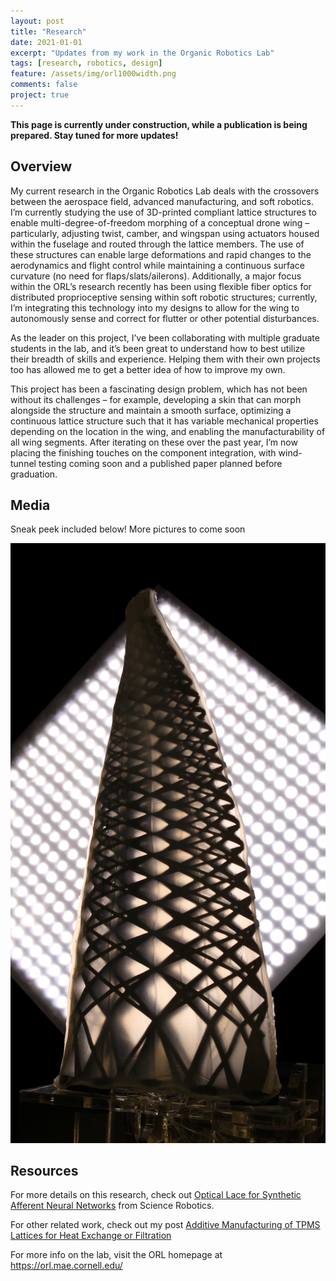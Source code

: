 ```yaml
---
layout: post
title: "Research"
date: 2021-01-01
excerpt: "Updates from my work in the Organic Robotics Lab"
tags: [research, robotics, design]
feature: /assets/img/orl1000width.png
comments: false
project: true
---
```


**This page is currently under construction, while a publication is being prepared. Stay tuned for more updates!**


## Overview

My current research in the Organic Robotics Lab deals with the crossovers between the aerospace field, advanced manufacturing, and soft robotics. I’m currently studying the use of 3D-printed compliant lattice structures to enable multi-degree-of-freedom morphing of a conceptual drone wing – particularly, adjusting twist, camber, and wingspan using actuators housed within the fuselage and routed through the lattice members. The use of these structures can enable large deformations and rapid changes to the aerodynamics and flight control while maintaining a continuous surface curvature (no need for flaps/slats/ailerons). Additionally, a major focus within the ORL’s research recently has been using flexible fiber optics for distributed proprioceptive sensing within soft robotic structures; currently, I’m integrating this technology into my designs to allow for the wing to autonomously sense and correct for flutter or other potential disturbances. 

As the leader on this project, I’ve been collaborating with multiple graduate students in the lab, and it’s been great to understand how to best utilize their breadth of skills and experience. Helping them with their own projects too has allowed me to get a better idea of how to improve my own. 

This project has been a fascinating design problem, which has not been without its challenges – for example, developing a skin that can morph alongside the structure and maintain a smooth surface, optimizing a continuous lattice structure such that it has variable mechanical properties depending on the location in the wing, and enabling the manufacturability of all wing segments. After iterating on these over the past year, I’m now placing the finishing touches on the component integration, with wind-tunnel testing coming soon and a published paper planned before graduation. 

## Media

Sneak peek included below! More pictures to come soon

<a href="/assets/img/twistUp_forGithub.jpg"><img src="/assets/img/twistUp_forGithub.jpg"></a>

## Resources

For more details on this research, check out <a href="/pdfs/opticallace.pdf">Optical Lace for Synthetic Afferent Neural Networks</a> from Science Robotics.

For other related work, check out my post <a href="/AMLattices/">Additive Manufacturing of TPMS Lattices for Heat Exchange or Filtration</a>

For more info on the lab, visit the ORL homepage at <a href="https://orl.mae.cornell.edu/">https://orl.mae.cornell.edu/</a>


